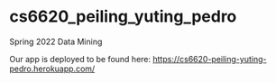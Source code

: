 # cs6620_peiling_yuting_pedro
Spring 2022 Data Mining

Our app is deployed to be found here: 
https://cs6620-peiling-yuting-pedro.herokuapp.com/
